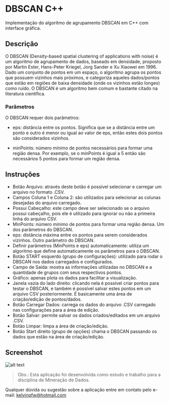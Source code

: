 # DBSCAN C++

Implementação do algoritmo de agrupamento DBSCAN em C++ com interface gráfica.

## Descrição

O DBSCAN (Density-based spatial clustering of applications with noise) é um algoritmo de agrupamento de dados, baseado em densidade, proposto por Martin Ester, Hans-Peter Kriegel, Jorg Sander e Xu Xiaowei em 1996. Dado um conjunto de pontos em um espaço, o algoritmo agrupa os pontos que possuem vizinhos mais próximos, e categoriza aqueles dados/pontos que estão em regiões de baixa densidade (onde os vizinhos estão longes) como ruído. O DBSCAN é um algoritmo bem comum e bastante citado na literatura científica.

### Parâmetros

O DBSCAN requer dois parâmetros:

- eps: distância entre os pontos. Significa que se a distância entre um ponto e outro é menor ou igual ao valor de eps, então estes dois pontos são considerados vizinhos.

- minPoints: número mínimo de pontos necessários para formar uma região densa. Por exemplo, se o minPoints é igual a 5 então são necessários 5 pontos para formar um região densa.

## Instruções

- Botão Arquivo: através deste botão é possível selecionar e carregar um arquivo no formato .CSV.
- Campos Coluna 1 e Coluna 2: são utilizados para selecionar as colunas desejadas do arquivo carregado.
- Possui Cabeçalho: este campo deve ser selecionado se o arquivo possui cabeçalho, pois ele é utilizado para ignorar ou não a primeira linha do arquivo CSV.
- MinPoints: número mínimo de pontos para formar uma região densa. Um dos parâmetros do DBSCAN.
- eps: distância máxima entre os pontos para serem considerados vizinhos. Outro parâmetro do DBSCAN.
- Definir parâmetros (MinPoints e eps) automaticamente: utiliza um algoritmo que define automaticamente os parâmetros para o DBSCAN.
- Botão START esquerdo (grupo de configurações): utilizado para rodar o DBSCAN nos dados carregados e configurados.
- Campo de Saída: mostra as informações utilizadas no DBSCAN e a quantidade de grupos com seus respectivos pontos.
- Gráfico: apenas plota os dados para facilitar a visualização.
- Janela vazia do lado direito: clicando nela é possível criar pontos para testar o DBSCAN, e também é possível salvar estes pontos em um arquivo CSV posteriormente. É basicamente uma área de criação/edição de pontos/dados.
- Botão Carregar Dados: carrega os dados do arquivo .CSV carregado nas configurações para a área de edição.
- Botão Salvar: permite salvar os dados criados/editados em um arquivo .CSV.
- Botão Limpar: limpa a área de criação/edição.
- Botão Start direito (grupo de  opções) chama o DBSCAN passando os dados que estão na área de criação/edição.


## Screenshot

![alt text](https://github.com/kelvins/DBSCAN/blob/master/screenshot.png "Screenshot")

> Obs.: Esta aplicação foi desenvolvida como estudo e trabalho para a disciplina de Mineração de Dados.

Qualquer dúvida ou sugestão sobre a aplicação entre em contato pelo e-mail: kelvinpfw@hotmail.com
